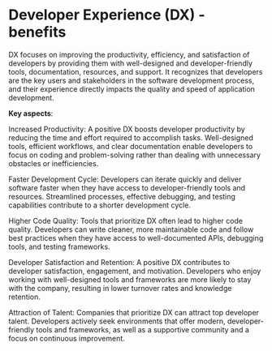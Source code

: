 # Developer Experience (DX) - benefits

DX focuses on improving the productivity, efficiency, and satisfaction of developers by providing them with well-designed and developer-friendly tools, documentation, resources, and support. It recognizes that developers are the key users and stakeholders in the software development process, and their experience directly impacts the quality and speed of application development.

**Key aspects**:

Increased Productivity: A positive DX boosts developer productivity by reducing the time and effort required to accomplish tasks. Well-designed tools, efficient workflows, and clear documentation enable developers to focus on coding and problem-solving rather than dealing with unnecessary obstacles or inefficiencies.

Faster Development Cycle: Developers can iterate quickly and deliver software faster when they have access to developer-friendly tools and resources. Streamlined processes, effective debugging, and testing capabilities contribute to a shorter development cycle.

Higher Code Quality: Tools that prioritize DX often lead to higher code quality. Developers can write cleaner, more maintainable code and follow best practices when they have access to well-documented APIs, debugging tools, and testing frameworks.

Developer Satisfaction and Retention: A positive DX contributes to developer satisfaction, engagement, and motivation. Developers who enjoy working with well-designed tools and frameworks are more likely to stay with the company, resulting in lower turnover rates and knowledge retention.

Attraction of Talent: Companies that prioritize DX can attract top developer talent. Developers actively seek environments that offer modern, developer-friendly tools and frameworks, as well as a supportive community and a focus on continuous improvement.
